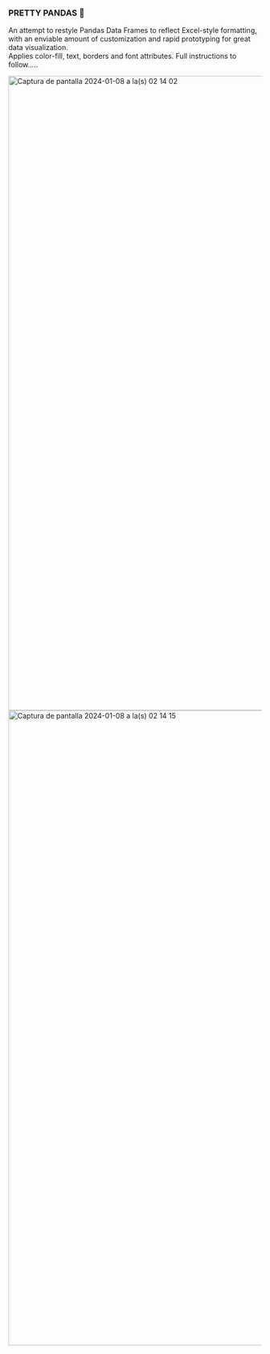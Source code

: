 ### **PRETTY PANDAS  🌺**
An attempt to restyle Pandas Data Frames to reflect Excel-style formatting, with an enviable amount of customization and rapid prototyping for great data visualization.</br>
Applies color-fill, text, borders and font attributes. Full instructions to follow.....</br>

<img width="1259" alt="Captura de pantalla 2024-01-08 a la(s) 02 14 02" src="https://github.com/harveyhwm/pretty-pandas/assets/29665792/e04e983d-d4e6-46f8-a1a7-030528bbb3b5">

<img width="1260" alt="Captura de pantalla 2024-01-08 a la(s) 02 14 15" src="https://github.com/harveyhwm/pretty-pandas/assets/29665792/d0be570a-aa6a-4d9b-ada4-ac0570e16b27">
